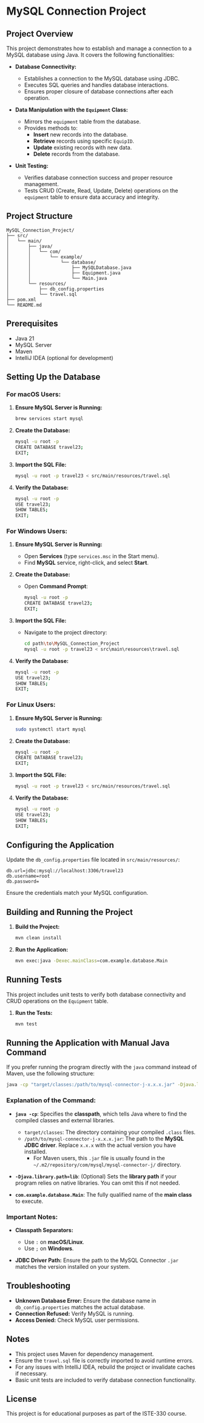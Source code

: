 # MySQL Connection Project

## Project Overview

This project demonstrates how to establish and manage a connection to a MySQL database using Java. It covers the following functionalities:

- **Database Connectivity:**
   - Establishes a connection to the MySQL database using JDBC.
   - Executes SQL queries and handles database interactions.
   - Ensures proper closure of database connections after each operation.

- **Data Manipulation with the `Equipment` Class:**
   - Mirrors the `equipment` table from the database.
   - Provides methods to:
      - **Insert** new records into the database.
      - **Retrieve** records using specific `EquipID`.
      - **Update** existing records with new data.
      - **Delete** records from the database.

- **Unit Testing:**
   - Verifies database connection success and proper resource management.
   - Tests CRUD (Create, Read, Update, Delete) operations on the `equipment` table to ensure data accuracy and integrity.

## Project Structure

```
MySQL_Connection_Project/
├── src/
│   └── main/
│       ├── java/
│       │   └── com/
│       │       └── example/
│       │           └── database/
│       │               ├── MySQLDatabase.java
│       │               ├── Equipment.java
│       │               └── Main.java
│       └── resources/
│           ├── db_config.properties
│           └── travel.sql
├── pom.xml
└── README.md
```

## Prerequisites

- Java 21
- MySQL Server
- Maven
- IntelliJ IDEA (optional for development)

## Setting Up the Database

### For macOS Users:

1. **Ensure MySQL Server is Running:**
   ```bash
   brew services start mysql
   ```

2. **Create the Database:**
   ```bash
   mysql -u root -p
   CREATE DATABASE travel23;
   EXIT;
   ```

3. **Import the SQL File:**
   ```bash
   mysql -u root -p travel23 < src/main/resources/travel.sql
   ```

4. **Verify the Database:**
   ```bash
   mysql -u root -p
   USE travel23;
   SHOW TABLES;
   EXIT;
   ```

### For Windows Users:

1. **Ensure MySQL Server is Running:**
    - Open **Services** (type `services.msc` in the Start menu).
    - Find **MySQL** service, right-click, and select **Start**.

2. **Create the Database:**
    - Open **Command Prompt**:
      ```bash
      mysql -u root -p
      CREATE DATABASE travel23;
      EXIT;
      ```

3. **Import the SQL File:**
    - Navigate to the project directory:
      ```bash
      cd path\to\MySQL_Connection_Project
      mysql -u root -p travel23 < src\main\resources\travel.sql
      ```

4. **Verify the Database:**
   ```bash
   mysql -u root -p
   USE travel23;
   SHOW TABLES;
   EXIT;
   ```

### For Linux Users:

1. **Ensure MySQL Server is Running:**
   ```bash
   sudo systemctl start mysql
   ```

2. **Create the Database:**
   ```bash
   mysql -u root -p
   CREATE DATABASE travel23;
   EXIT;
   ```

3. **Import the SQL File:**
   ```bash
   mysql -u root -p travel23 < src/main/resources/travel.sql
   ```

4. **Verify the Database:**
   ```bash
   mysql -u root -p
   USE travel23;
   SHOW TABLES;
   EXIT;
   ```

## Configuring the Application

Update the `db_config.properties` file located in `src/main/resources/`:

```
db.url=jdbc:mysql://localhost:3306/travel23
db.username=root
db.password=
```

Ensure the credentials match your MySQL configuration.

## Building and Running the Project

1. **Build the Project:**
   ```bash
   mvn clean install
   ```

2. **Run the Application:**
   ```bash
   mvn exec:java -Dexec.mainClass=com.example.database.Main
   ```

## Running Tests

This project includes unit tests to verify both database connectivity and CRUD operations on the `Equipment` table.

1. **Run the Tests:**
   ```bash
   mvn test
   ```
   
## Running the Application with Manual Java Command

If you prefer running the program directly with the `java` command instead of Maven, use the following structure:

   ```bash
   java -cp "target/classes:/path/to/mysql-connector-j-x.x.x.jar" -Djava.library.path=lib com.example.database.Main
   ```

### Explanation of the Command:

- **`java -cp`**: Specifies the **classpath**, which tells Java where to find the compiled classes and external libraries.
   - `target/classes`: The directory containing your compiled `.class` files.
   - `/path/to/mysql-connector-j-x.x.x.jar`: The path to the **MySQL JDBC driver**. Replace `x.x.x` with the actual version you have installed.
      - For Maven users, this `.jar` file is usually found in the `~/.m2/repository/com/mysql/mysql-connector-j/` directory.

- **`-Djava.library.path=lib`**: (Optional) Sets the **library path** if your program relies on native libraries. You can omit this if not needed.

- **`com.example.database.Main`**: The fully qualified name of the **main class** to execute.

### Important Notes:

- **Classpath Separators:**
   - Use `:` on **macOS/Linux**.
   - Use `;` on **Windows**.

- **JDBC Driver Path:** Ensure the path to the MySQL Connector `.jar` matches the version installed on your system.

## Troubleshooting

- **Unknown Database Error:** Ensure the database name in `db_config.properties` matches the actual database.
- **Connection Refused:** Verify MySQL is running.
- **Access Denied:** Check MySQL user permissions.

## Notes

- This project uses Maven for dependency management.
- Ensure the `travel.sql` file is correctly imported to avoid runtime errors.
- For any issues with IntelliJ IDEA, rebuild the project or invalidate caches if necessary.
- Basic unit tests are included to verify database connection functionality.

## License

This project is for educational purposes as part of the ISTE-330 course.

